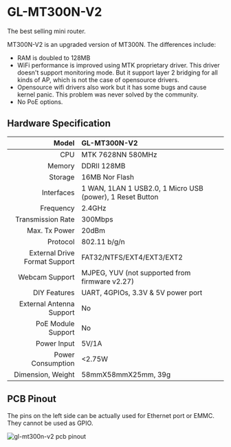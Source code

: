 # 	GL-MT300N-V2

The best selling mini router.



MT300N-V2 is an upgraded version of MT300N. The differences include:

* RAM is doubled to 128MB 
* WiFi performance is improved using MTK proprietary driver. This driver doesn't support monitoring mode. But it support layer 2 bridging for all kinds of AP, which is not the case of opensource drivers.
* Opensource wifi drivers also work but it has some bugs and cause kernel panic. This problem was never solved by the community.  
* No PoE options.



##  Hardware Specification

|                         Model | GL-MT300N-V2                                              |
| ----------------------------: | :-------------------------------------------------------- |
|                           CPU | MTK 7628NN 580MHz                                         |
|                        Memory | DDRII 128MB                                               |
|                       Storage | 16MB Nor Flash                                            |
|                    Interfaces | 1 WAN, 1LAN 1 USB2.0, 1 Micro USB (power), 1 Reset Button |
|                     Frequency | 2.4GHz                                                    |
|             Transmission Rate | 300Mbps                                                   |
|                 Max. Tx Power | 20dBm                                                     |
|                      Protocol | 802.11 b/g/n                                              |
| External Drive Format Support | FAT32/NTFS/EXT4/EXT3/EXT2                                 |
|                Webcam Support | MJPEG, YUV (not supported from firmware v2.27)            |
|                  DIY Features | UART, 4GPIOs, 3.3V & 5V power port                        |
|      External Antenna Support | No                                                        |
|            PoE Module Support | No                                                        |
|                   Power Input | 5V/1A                                                     |
|             Power Consumption | <2.75W                                                    |
|             Dimension, Weight | 58mmX58mmX25mm, 39g                                       |



## PCB Pinout

The pins on the left side can be actually used for Ethernet port or EMMC. They cannot be used as GPIO.

![gl-mt300n-v2 pcb pinout](https://static.gl-inet.com/docs/en/2.x/hardware/mt300n-v2/src/GL-MT300N-V2_PINOUT-1.jpg)

   







